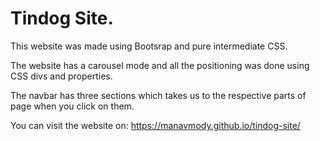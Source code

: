 # Tindog Site.

This website was made using Bootsrap and pure intermediate CSS.

The website has a carousel mode and all the positioning was done using CSS divs and properties.

The navbar has three sections which takes us to the respective parts of page when you click on them.

You can visit the website on: https://manavmody.github.io/tindog-site/
